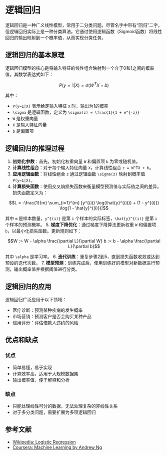 # 逻辑回归

逻辑回归是一种广义线性模型，常用于二分类问题。尽管名字中带有“回归”二字，但逻辑回归实际上是一种分类算法。它通过使用逻辑函数（Sigmoid函数）将线性回归的输出映射到一个概率值，从而实现分类任务。

## 逻辑回归的基本原理

逻辑回归模型的核心是将输入特征的线性组合映射到一个介于0和1之间的概率值。其数学表达式如下：

```math
P(y=1|X) = \sigma(W^TX + b)
```

其中：
- `P(y=1|X)` 表示给定输入特征 `X` 时，输出为1的概率
- `\sigma` 是逻辑函数，定义为 `\sigma(z) = \frac{1}{1 + e^{-z}}`
- `W` 是权重向量
- `X` 是输入特征向量
- `b` 是偏置项

## 逻辑回归的推理过程

1. **初始化参数**：首先，初始化权重向量 `W` 和偏置项 `b` 为零或随机值。
2. **计算线性组合**：对于每个输入特征向量 `X`，计算线性组合 `z = W^TX + b`。
3. **应用逻辑函数**：将线性组合 `z` 通过逻辑函数 `\sigma(z)` 映射到概率值 `P(y=1|X)`。
4. **计算损失函数**：使用交叉熵损失函数来衡量模型预测值与实际值之间的差异。损失函数定义为：

```math
L = -\frac{1}{m} \sum_{i=1}^{m} [y^{(i)} \log(\hat{y}^{(i)}) + (1 - y^{(i)}) \log(1 - \hat{y}^{(i)})]
```

其中 `m` 是样本数量，`y^{(i)}` 是第 `i` 个样本的实际标签，`\hat{y}^{(i)}` 是第 `i` 个样本的预测概率。
5. **梯度下降优化**：通过梯度下降算法更新权重 `W` 和偏置项 `b`，以最小化损失函数。更新规则如下：

```math
W := W - \alpha \frac{\partial L}{\partial W}
b := b - \alpha \frac{\partial L}{\partial b}
```

其中 `\alpha` 是学习率。
6. **迭代训练**：重复步骤2到5，直到损失函数收敛或达到预设的迭代次数。
7. **模型预测**：训练完成后，使用训练好的模型对新数据进行预测，输出概率值并根据阈值进行分类。

## 逻辑回归的应用

逻辑回归广泛应用于以下领域：
- 医疗诊断：预测某种疾病的发生概率
- 市场营销：预测客户是否会购买某种产品
- 信用评分：评估借款人违约的风险

## 优点和缺点

### 优点
- 简单易懂，易于实现
- 计算效率高，适用于大规模数据集
- 输出概率值，便于解释和分析

### 缺点
- 只能处理线性可分的数据，无法处理复杂的非线性关系
- 对于多分类问题，需要扩展为多项逻辑回归

## 参考文献

- [Wikipedia: Logistic Regression](https://en.wikipedia.org/wiki/Logistic_regression)
- [Coursera: Machine Learning by Andrew Ng](https://www.coursera.org/learn/machine-learning)
